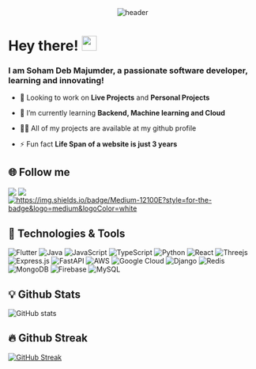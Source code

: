
<div align="center">
  <img src="https://github.com/user-attachments/assets/5094dee3-e5e9-46f3-b333-0c5b935ff028" alt="header">
</div>

# Hey there! <img src="https://raw.githubusercontent.com/MartinHeinz/MartinHeinz/master/wave.gif" width="30px" height="30px" />

### I am Soham Deb Majumder, a passionate software developer, learning and innovating!

- 🔭 Looking to work on **Live Projects** and **Personal Projects**

- 🌱 I’m currently learning **Backend, Machine learning and Cloud**

- 👨‍💻 All of my projects are available at my github profile

- ⚡ Fun fact **Life Span of a website is just 3 years**


## 🌐 Follow me
<p align="left">
<a href="https://linkedin.com/in/https://www.linkedin.com/in/soham-deb-majumder-35b959210/" target="blank"><img align="center" src="https://img.shields.io/badge/linkedin-%230077B5.svg?style=for-the-badge&logo=linkedin&logoColor=white" /></a>
<a href="https://x.com/SohamDebMajumd1" target="blank"><img align="center" src="https://img.shields.io/badge/X-%23000000.svg?style=for-the-badge&logo=X&logoColor=white"/></a>
<a href="https://medium.com/@sohamdebmajumder" target="blank"><img align="center" src="https://img.shields.io/badge/Medium-12100E?style=for-the-badge&logo=medium&logoColor=white" alt="https://img.shields.io/badge/Medium-12100E?style=for-the-badge&logo=medium&logoColor=white" /></a>
</p>

## 🔧 Technologies & Tools
![Flutter](https://img.shields.io/badge/Flutter-%2302569B.svg?style=for-the-badge&logo=Flutter&logoColor=white)
![Java](https://img.shields.io/badge/java-%23ED8B00.svg?style=for-the-badge&logo=openjdk&logoColor=white)
![JavaScript](https://img.shields.io/badge/javascript-%23323330.svg?style=for-the-badge&logo=javascript&logoColor=%23F7DF1E)
![TypeScript](https://img.shields.io/badge/typescript-%23007ACC.svg?style=for-the-badge&logo=typescript&logoColor=white)
![Python](https://img.shields.io/badge/python-3670A0?style=for-the-badge&logo=python&logoColor=ffdd54)
![React](https://img.shields.io/badge/react-%2320232a.svg?style=for-the-badge&logo=react&logoColor=%2361DAFB)
![Threejs](https://img.shields.io/badge/threejs-black?style=for-the-badge&logo=three.js&logoColor=white)
![Express.js](https://img.shields.io/badge/express.js-%23404d59.svg?style=for-the-badge&logo=express&logoColor=%2361DAFB)
![FastAPI](https://img.shields.io/badge/FastAPI-005571?style=for-the-badge&logo=fastapi)
![AWS](https://img.shields.io/badge/AWS-%23FF9900.svg?style=for-the-badge&logo=amazon-aws&logoColor=white)
![Google Cloud](https://img.shields.io/badge/GoogleCloud-%234285F4.svg?style=for-the-badge&logo=google-cloud&logoColor=white)
![Django](https://img.shields.io/badge/django-%23092E20.svg?style=for-the-badge&logo=django&logoColor=white)
![Redis](https://img.shields.io/badge/redis-%23DD0031.svg?style=for-the-badge&logo=redis&logoColor=white)
![MongoDB](https://img.shields.io/badge/MongoDB-%234ea94b.svg?style=for-the-badge&logo=mongodb&logoColor=white)
![Firebase](https://img.shields.io/badge/firebase-a08021?style=for-the-badge&logo=firebase&logoColor=ffcd34)
![MySQL](https://img.shields.io/badge/mysql-4479A1.svg?style=for-the-badge&logo=mysql&logoColor=white)

## 💡 Github Stats
![GitHub stats](https://github-readme-stats.vercel.app/api?username=samwilson0745&show_icons=true&theme=midnight-purple)

## 🔥 Github Streak
[![GitHub Streak](https://streak-stats.demolab.com?user=samwilson0745&theme=midnight-purple&hide_border=true&border_radius=4.8)](https://git.io/streak-stats)
